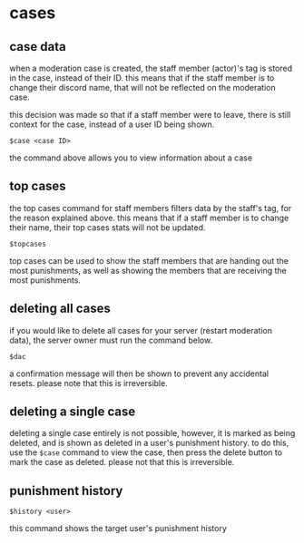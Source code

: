 # cases

## case data

when a moderation case is created, the staff member (actor)'s tag is stored in the case, instead of their ID. this means that
if the staff member is to change their discord name, that will not be reflected on the moderation case.

this decision was made so that if a staff member were to leave, there is still context for the case, instead of a user ID
being shown.

```
$case <case ID>
```

the command above allows you to view information about a case

## top cases

the top cases command for staff members filters data by the staff's tag, for the reason explained above. this means that if a
staff member is to change their name, their top cases stats will not be updated.

```
$topcases
```

top cases can be used to show the staff members that are handing out the most punishments, as well as showing the members
that are receiving the most punishments.

## deleting all cases

if you would like to delete all cases for your server (restart moderation data), the server owner must run the command below.

```
$dac
```

a confirmation message will then be shown to prevent any accidental resets. please note that this is irreversible.

## deleting a single case

deleting a single case entirely is not possible, however, it is marked as being deleted, and is shown as deleted in a user's
punishment history. to do this, use the `$case` command to view the case, then press the delete button to mark the case as
deleted. please not that this is irreversible.

## punishment history

```
$history <user>
```

this command shows the target user's punishment history
